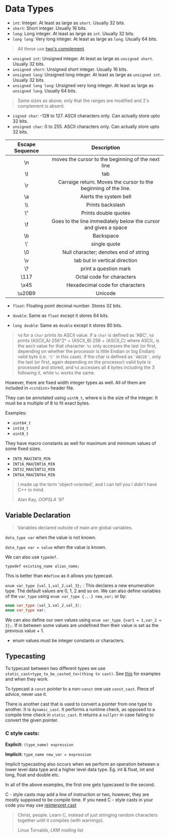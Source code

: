 
# Data Types

- `int`: Integer. At least as large as `short`.  Usually 32 bits.
- `short`: Short integer. Usually 16 bits.
- `long`: Long integer. At least as large as `int`.  Usually 32 bits.
- `long long`: Very long integer. At least as large as `long`.  Usually 64 bits.

> All these use [two's complement](https://en.wikipedia.org/wiki/Two%27s_complement).

- `unsigned int`: Unsigned integer. At least as large as `unsigned short`.  Usually 32 bits.
- `unsigned short`: Unsigned short integer. Usually 16 bits.
- `unsigned long`: Unsigned long integer. At least as large as `unsigned int`.  Usually 32 bits.
- `unsigned long long`: Unsigned very long integer. At least as large as `unsigned long`.  Usually 64 bits.

> Same sizes as above; only that the ranges are modified and 2's complement is absent.

- `signed char`: -128 to 127. ASCII characters only. Can actually store upto 32 bits. 
- `unsigned char`: 0 to 255. ASCII characters only. Can actually store upto 32 bits. 

|Escape Sequence|Description|
|:----:|:-----:|
|\\n | moves the cursor to the beginning of the next line|
|\\t | tab |
|\\r | Carraige return. Moves the cursor to the beginning of the line.|
|\\a | Alerts the system bell|
|\\\ | Prints backslash|
|\\&#x22; | Prints double quotes|
|\\f | Goes to the line immediately below the cursor and gives a space|
|\\b | Backspace|
|\\&#39; | single quote|
|\\0 | Null character; denotes end of string|
|\\v | tab but in vertical direction|
|\\? | print a question mark|
|\\117 | Octal code for characters|
|\\x45 | Hexadecimal code for characters |
| \\u20B9 | Unicode |


- `float`: Floating point decimal number. Stores 32 bits.

- `double`: Same as `float` except it stores 64 bits.

- `long double`: Same as `double` except it stores 80 bits.

> `%d` for a `char` prints its ASCII value. If a `char` is defined as 'ABC', `%d` prints (ASCII_A)·256^2^ + (ASCII_B)·256 + (ASCII_C) where ASCII_ is the ascii value for that character. `%c` only accesses the last (or first, depending on whether the processor is little Endian or big Endian) valid byte (i.e. `'C'` in this case). If the char is defined as `'ABCDE'`, only the last (or first, again depending on the processor) valid byte is processed and stored, and `%d` accesses all 4 bytes including the 3 following it, while `%c` works the same.

However, there are fixed width integer types as well. All of them are included in `<cstdint>` header file.

They can be annotated using `uintN_t`, where `N` is the size of the integer. It must be a multiple of 8 to fit exact bytes. 

Examples:
- `uint64_t`
- `int24_t`
- `uint8_t`

They have macro constants as well for maximum and minimum values of some fixed sizes.

- `INT8_MAX`/`INT8_MIN`
- `INT16_MAX`/`INT16_MIN`
- `INT32_MAX`/`INT32_MIN`
- `INT64_MAX`/`INT64_MIN`



<div class="epigraph"><blockquote><p> I made up the term 'object-oriented', and I can tell you I didn't have C++ in mind.</p><footer>
Alan Kay, <cite>OOPSLA '97</cite></footer></blockquote></div>

## Variable Declaration

> Variables declared outside of main are global variables.

`data_type var` when the value is not known.

`data_type var = value` when the value is known.

We can also use `typedef`.

`typedef existing_name alias_name;` 

This is better than `#define` as it allows you typecast.

`enum var_type {val_1,val_2,val_3};` : This declares a new enumeration type. The default values are 0, 1, 2 and so on. We can also define variables of the `var_type` using `enum var_type {...} new_var;` or by:

```cpp
enum var_type {val_1,val_2,val_3};
enum var_type var;
```

We can also define our own values using `enum var_type {var1 = 1,var_2 = 2};`.
If in between some values are undefined then their value is set as the previous value + 1.

- enum values must be integer constants or characters.

## Typecasting 

To typecast between two different types we use `static_cast<type_to_be_casted_to>(thing to cast)`. See [this](https://en.cppreference.com/w/cpp/language/static_cast) for examples and when they work.

To typecast a `const` pointer to a non-`const` one use `const_cast`. Piece of advice, never use it.

There is another cast that is used to convert a pointer from one type to another. It is `dynamic_cast`. It performs a runtime check, as opposed to a compile time check in `static_cast`. It returns a `nullptr` in case failing to convert the given pointer.

### C style casts:

**Explicit:** `(type_name) expression`

**Implicit:** `type_name new_var = expression`

Implicit typecasting also occurs when we perform an operation between a lower level data type and a higher level data type. Eg. int & float, int and long, float and double etc. 

In all of the above examples, the first one gets typecased to the second.

C - style casts may add a line of instruction or two, however, they are mostly supposed to be compile time. If you need C - style casts in your code you may use [reinterpret cast](https://en.cppreference.com/w/cpp/language/reinterpret_cast)

<div class="epigraph">
<blockquote><p> Christ, people. Learn C, instead of just stringing random characters together until it compiles (with warnings).</p>
<footer>Linus Torvalds, <cite>LKM mailing list</cite></footer></blockquote>
</div>

